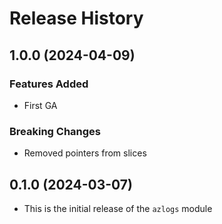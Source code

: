 # Release History

## 1.0.0 (2024-04-09)

### Features Added
* First GA

### Breaking Changes
* Removed pointers from slices

## 0.1.0 (2024-03-07)

* This is the initial release of the `azlogs` module
